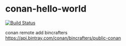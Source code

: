 # conan-hello-world

[![Build Status](https://travis-ci.org/makiolo/conan-hello-world.svg?branch=master)](https://travis-ci.org/makiolo/conan-hello-world)


conan remote add bincrafters https://api.bintray.com/conan/bincrafters/public-conan

